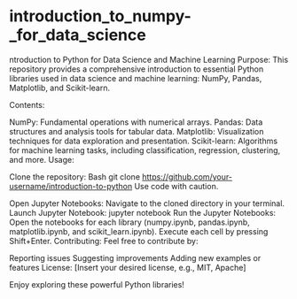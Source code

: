 # introduction_to_numpy-_for_data_science
ntroduction to Python for Data Science and Machine Learning
Purpose:
This repository provides a comprehensive introduction to essential Python libraries used in data science and machine learning: NumPy, Pandas, Matplotlib, and Scikit-learn.

Contents:

NumPy: Fundamental operations with numerical arrays.
Pandas: Data structures and analysis tools for tabular data.
Matplotlib: Visualization techniques for data exploration and presentation.
Scikit-learn: Algorithms for machine learning tasks, including classification, regression, clustering, and more.
Usage:

Clone the repository:
Bash
git clone https://github.com/your-username/introduction-to-python
Use code with caution.

Open Jupyter Notebooks:
Navigate to the cloned directory in your terminal.
Launch Jupyter Notebook: jupyter notebook
Run the Jupyter Notebooks:
Open the notebooks for each library (numpy.ipynb, pandas.ipynb, matplotlib.ipynb, and scikit_learn.ipynb).
Execute each cell by pressing Shift+Enter.
Contributing:
Feel free to contribute by:

Reporting issues
Suggesting improvements
Adding new examples or features
License:
[Insert your desired license, e.g., MIT, Apache]

Enjoy exploring these powerful Python libraries!
